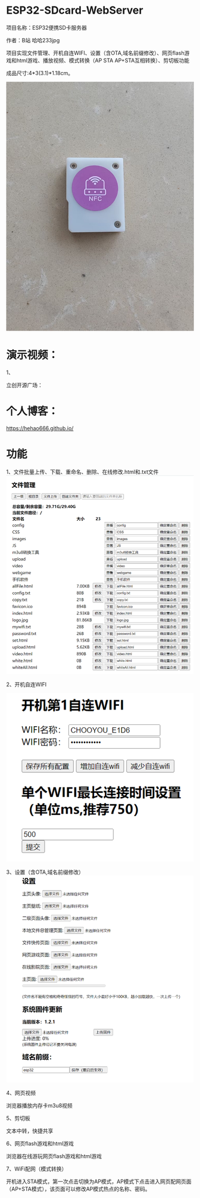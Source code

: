 # ESP32-SDcard-WebServer
项目名称：ESP32便携SD卡服务器

作者：B站 哈哈233jpg

项目实现文件管理、开机自连WIFI、设置（含OTA,域名前缀修改）、网页flash游戏和html游戏、播放视频、模式转换（AP STA AP+STA互相转换）、剪切板功能

成品尺寸:4\*3(3.1)\*1.18cm。

![image](成品外观.jpg)

# 演示视频：

1、  



立创开源广场：

# 个人博客：

https://hehao666.github.io/

# 功能

1、文件批量上传、下载、重命名、删除、在线修改.html和.txt文件
![image](文件总管理.png)


2、开机自连WIFI

![image](开机自连WIFI.png)  


3、设置（含OTA,域名前缀修改）
![image](设置.png)

4、网页视频

浏览器播放内存卡m3u8视频

5、剪切板

文本中转，快捷共享

6、网页flash游戏和html游戏

浏览器在线游玩网页flash游戏和html游戏

7、WiFi配网（模式转换）

开机进入STA模式，第一次点击切换为AP模式，AP模式下点击进入网页配网页面（AP+STA模式），该页面可以修改AP模式热点的名称、密码。
